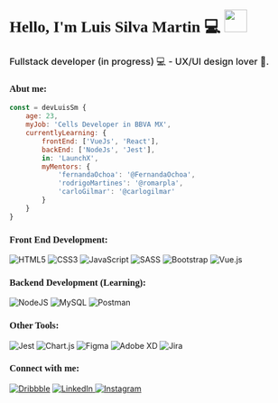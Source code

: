 <h1 style="font-family: 'Poppins'; font-weight:600;">Hello, I'm Luis Silva Martin 💻 <img src="https://github.com/claytonjhamilton/claytonjhamilton/blob/main/images/waving_hand.gif" width="40px"></h1>
<h3 style="font-weight:500;">Fullstack developer (in progress) 💻 - UX/UI design lover 🎨.</h3>

<h3 style="font-family: 'Poppins'; font-weight:600;">Abut me:</h3>

```javascript
const = devLuisSm {
    age: 23,
    myJob: 'Cells Developer in BBVA MX',
    currentlyLearning: {
        frontEnd: ['VueJs', 'React'],
        backEnd: ['NodeJs', 'Jest'],
        in: 'LaunchX',
        myMentors: {
            'fernandaOchoa': '@FernandaOchoa',
            'rodrigoMartines': '@romarpla',
            'carloGilmar': '@carlogilmar'
        }
    }
}
```

<h3 style="font-family: 'Poppins'; font-weight:600;">Front End Development:</h3>

![HTML5](https://img.shields.io/badge/html5-%23E34F26.svg?style=for-the-badge&logo=html5&logoColor=white)
![CSS3](https://img.shields.io/badge/css3-%231572B6.svg?style=for-the-badge&logo=css3&logoColor=white)
![JavaScript](https://img.shields.io/badge/javascript-%23323330.svg?style=for-the-badge&logo=javascript&logoColor=%23F7DF1E)
![SASS](https://img.shields.io/badge/SASS-hotpink.svg?style=for-the-badge&logo=SASS&logoColor=white)
![Bootstrap](https://img.shields.io/badge/bootstrap-%23563D7C.svg?style=for-the-badge&logo=bootstrap&logoColor=white)
![Vue.js](https://img.shields.io/badge/vuejs-%2335495e.svg?style=for-the-badge&logo=vuedotjs&logoColor=%234FC08D)

<h3 style="font-family: 'Poppins'; font-weight:600;">Backend Development (Learning):</h3>

![NodeJS](https://img.shields.io/badge/node.js-6DA55F?style=for-the-badge&logo=node.js&logoColor=white)
![MySQL](https://img.shields.io/badge/mysql-%2300f.svg?style=for-the-badge&logo=mysql&logoColor=white)
![Postman](https://img.shields.io/badge/Postman-FF6C37?style=for-the-badge&logo=postman&logoColor=white)

<h3 style="font-family: 'Poppins'; font-weight:600;">Other Tools:</h3>

![Jest](https://img.shields.io/badge/-jest-%23C21325?style=for-the-badge&logo=jest&logoColor=white)
![Chart.js](https://img.shields.io/badge/chart.js-F5788D.svg?style=for-the-badge&logo=chart.js&logoColor=white)
![Figma](https://img.shields.io/badge/figma-%23F24E1E.svg?style=for-the-badge&logo=figma&logoColor=white)
![Adobe XD](https://img.shields.io/badge/Adobe%20XD-470137?style=for-the-badge&logo=Adobe%20XD&logoColor=#FF61F6)
![Jira](https://img.shields.io/badge/jira-%230A0FFF.svg?style=for-the-badge&logo=jira&logoColor=white)


<h3 style="font-family: 'Poppins'; font-weight:600;">Connect with me:</h3>

[![Dribbble](https://img.shields.io/badge/Dribbble-EA4C89?style=for-the-badge&logo=dribbble&logoColor=white)](https://dribbble.com/luis_silva)
[![LinkedIn](https://img.shields.io/badge/linkedin-%230077B5.svg?style=for-the-badge&logo=linkedin&logoColor=white)
](https://linkedin.com/in/dev-luis-sm)
[![Instagram](https://img.shields.io/badge/Instagram-%23E4405F.svg?style=for-the-badge&logo=Instagram&logoColor=white)
](https://instagram.com/dev_luissm)
